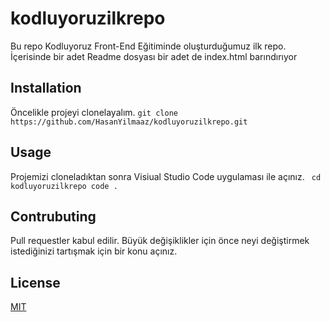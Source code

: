 # kodluyoruzilkrepo
Bu repo Kodluyoruz Front-End Eğitiminde oluşturduğumuz ilk repo. İçerisinde bir adet Readme dosyası bir adet de index.html barındırıyor

## Installation
Öncelikle projeyi clonelayalım. 
` git clone https://github.com/HasanYilmaaz/kodluyoruzilkrepo.git `

## Usage
Projemizi cloneladıktan sonra Visiual Studio Code uygulaması ile açınız.
` cd kodluyoruzilkrepo
  code .`

  ## Contrubuting 
  Pull requestler kabul edilir. Büyük değişiklikler için önce neyi değiştirmek istediğinizi tartışmak için bir konu açınız.

  ## License
  [MIT](https://opensource.org/license/mit/)
